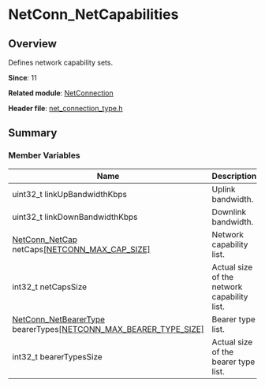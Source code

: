 # NetConn_NetCapabilities

<!--Kit: Network Kit-->
<!--Subsystem: Communication-->
<!--Owner: @wmyao_mm-->
<!--Designer: @guo-min_net-->
<!--Tester: @tongxilin-->
<!--Adviser: @zhang_yixin13-->

## Overview

Defines network capability sets.

**Since**: 11

**Related module**: [NetConnection](capi-netconnection.md)

**Header file**: [net_connection_type.h](capi-net-connection-type-h.md)

## Summary

### Member Variables

| Name                                                                                                                  | Description|
|------------------------------------------------------------------------------------------------------------------------| -- |
| uint32_t linkUpBandwidthKbps                                                                                           | Uplink bandwidth.|
| uint32_t linkDownBandwidthKbps                                                                                         | Downlink bandwidth.|
| [NetConn_NetCap](capi-net-connection-type-h.md#netconn_netcap) netCaps[[NETCONN_MAX_CAP_SIZE]](capi-net-connection-type-h.md#macros)                           | Network capability list.|
| int32_t netCapsSize                                                                                                    | Actual size of the network capability list.|
| [NetConn_NetBearerType](capi-net-connection-type-h.md#netconn_netbearertype) bearerTypes[[NETCONN_MAX_BEARER_TYPE_SIZE]](capi-net-connection-type-h.md#macros) | Bearer type list.|
| int32_t bearerTypesSize                                                                                                | Actual size of the bearer type list.|
